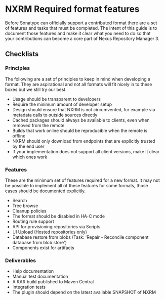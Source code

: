 # NXRM Required format features

Before Sonatype can officially support a contributed format there are a set of features and tasks that must be completed. 
The intent of this guide is to document those features and make it clear what you need to do so that your contributions 
can become a core part of Nexus Repository Manager 3.

## Checklists

### Principles
The following are a set of principles to keep in mind when developing a format. They are aspirational and not all
formats will fit nicely in to these boxes but we still try our best.

 - Usage should be transparent to developers
 - Require the minimum amount of developer setup
 - Design should ensure that NXRM is not circumvented, for example via metadata calls to outside sources directly
 - Cached packages should always be available to clients, even when removed from the remote
 - Builds that work online should be reproducible when the remote is offline
 - NXRM should only download from endpoints that are explicitly trusted by the end user
 - If your implementation does not support all client versions, make it clear which ones work

### Features
These are the minimum set of features required for a new format. It may not be possible to implement all of these 
features for some formats, those cases should be documented explicitly.

 - Search
 - Tree browse
 - Cleanup policies
 - The format should be disabled in HA-C mode
 - Routing rule support
 - API for provisioning repositories via Scripts
 - UI Upload (Hosted repositories only)
 - Database restore from blobs (Task: 'Repair - Reconcile component database from blob store')
 - Components exist for artifacts
 
### Deliverables
 - Help documentation
 - Manual test documentation
 - A KAR build published to Maven Central
 - Integration tests
 - The plugin should depend on the latest available SNAPSHOT of NXRM
